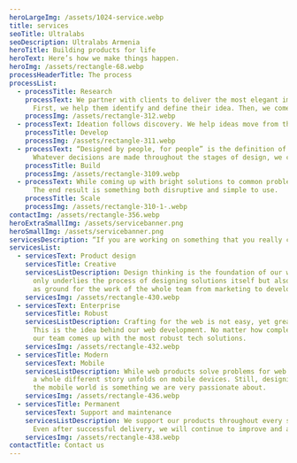 ```yaml
---
heroLargeImg: /assets/1024-service.webp
title: services
seoTitle: Ultralabs
seoDescription: Ultralabs Armenia
heroTitle: Building products for life
heroText: Here’s how we make things happen.
heroImg: /assets/rectangle-68.webp
processHeaderTitle: The process
processList:
  - processTitle: Research
    processText: We partner with clients to deliver the most elegant implementation of their ideas.
      First, we help them identify and define their idea. Then, we come up with the most competitive alternatives available.
    processImg: /assets/rectangle-312.webp
  - processText: Ideation follows discovery. We help ideas move from the abstract into concrete, viable solutions.
    processTitle: Develop
    processImg: /assets/rectangle-311.webp
  - processText: “Designed by people, for people” is the definition of our brand.
      Whatever decisions are made throughout the stages of design, we center people in each and every one.
    processTitle: Build
    processImg: /assets/rectangle-3109.webp
  - processText: While coming up with bright solutions to common problems, we align technology with everyday life.
      The end result is something both disruptive and simple to use.
    processTitle: Scale
    processImg: /assets/rectangle-310-1-.webp
contactImg: /assets/rectangle-356.webp
heroExtraSmallImg: /assets/servicebanner.png
heroSmallImg: /assets/servicebanner.png
servicesDescription: “If you are working on something that you really care about, you don’t have to be pushed. The vision pulls you.” — Steve Jobs
servicesList:
  - servicesText: Product design
    servicesTitle: Creative
    servicesListDescription: Design thinking is the foundation of our work. It not
      only underlies the process of designing solutions itself but also serves
      as ground for the work of the whole team from marketing to development,
    servicesImg: /assets/rectangle-430.webp
  - servicesText: Enterprise
    servicesTitle: Robust
    servicesListDescription: Crafting for the web is not easy, yet great challenges are what make great products.
      This is the idea behind our web development. No matter how complex a problem may be,
      our team comes up with the most robust tech solutions.
    servicesImg: /assets/rectangle-432.webp
  - servicesTitle: Modern
    servicesText: Mobile
    servicesListDescription: While web products solve problems for web enterprises,
      a whole different story unfolds on mobile devices. Still, designing and developing for
      the mobile world is something we are very passionate about.
    servicesImg: /assets/rectangle-436.webp
  - servicesTitle: Permanent
    servicesText: Support and maintenance
    servicesListDescription: We support our products throughout every stage of their evolution.
      Even after successful delivery, we will continue to improve and adapt.
    servicesImg: /assets/rectangle-438.webp
contactTitle: Contact us
---
```

